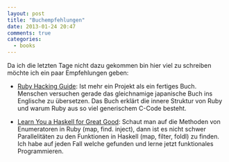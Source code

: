```yaml
---
layout: post
title: "Buchempfehlungen"
date: 2013-01-24 20:47
comments: true
categories:
  - books
---
```

Da ich die letzten Tage nicht dazu gekommen bin
hier viel zu schreiben möchte ich ein paar Empfehlungen geben:

* [Ruby Hacking Guide][ruby]: Ist mehr ein Projekt als ein fertiges Buch.
Menschen versuchen gerade das gleichnamige japanische Buch ins Englische zu übersetzen.
Das Buch erklärt die innere Struktur von Ruby und warum Ruby aus so viel generischem C-Code besteht.

* [Learn You a Haskell for Great Good][haskell]: Schaut man auf die Methoden von Enumeratoren in Ruby
(map, find. inject), dann ist es nicht schwer Parallelitäten zu den Funktionen in Haskell
(map, filter, foldl) zu finden. Ich habe auf jeden Fall welche gefunden
und lerne jetzt funktionales Programmieren.

[ruby]: http://rhg.rubyforge.org
[haskell]: http://learnyouahaskell.com
